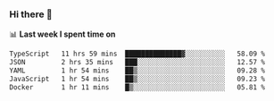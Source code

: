 ### Hi there 👋

<!--
**DBvc/DBvc** is a ✨ _special_ ✨ repository because its `README.md` (this file) appears on your GitHub profile.

Here are some ideas to get you started:

- 🔭 I’m currently working on ...
- 🌱 I’m currently learning ...
- 👯 I’m looking to collaborate on ...
- 🤔 I’m looking for help with ...
- 💬 Ask me about ...
- 📫 How to reach me: ...
- 😄 Pronouns: ...
- ⚡ Fun fact: ...
-->

📊 **Last week I spent time on**
<!--START_SECTION:waka-->

```txt
TypeScript   11 hrs 59 mins  ██████████████▓░░░░░░░░░░   58.09 %
JSON         2 hrs 35 mins   ███░░░░░░░░░░░░░░░░░░░░░░   12.57 %
YAML         1 hr 54 mins    ██▒░░░░░░░░░░░░░░░░░░░░░░   09.28 %
JavaScript   1 hr 54 mins    ██▒░░░░░░░░░░░░░░░░░░░░░░   09.23 %
Docker       1 hr 11 mins    █▒░░░░░░░░░░░░░░░░░░░░░░░   05.81 %
```

<!--END_SECTION:waka-->
